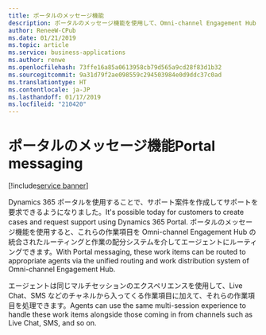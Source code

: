 ```yaml
---
title: ポータルのメッセージ機能
description: ポータルのメッセージ機能を使用して、Omni-channel Engagement Hub の統合されたルーティングと作業の配分システムを介して作業項目を適切なエージェントにルーティングします。
author: ReneeW-CPub
ms.date: 01/21/2019
ms.topic: article
ms.service: business-applications
ms.author: renwe
ms.openlocfilehash: 73ffe16a85a0613958cb79d565a9cd28f83d1b32
ms.sourcegitcommit: 9a31d79f2ae098559c294503984e0d9ddc37c0ad
ms.translationtype: HT
ms.contentlocale: ja-JP
ms.lasthandoff: 01/17/2019
ms.locfileid: "210420"
---
```

#  <a name="portal-messaging"></a><span data-ttu-id="196bb-103">ポータルのメッセージ機能</span><span class="sxs-lookup"><span data-stu-id="196bb-103">Portal messaging</span></span> 
[!include[service banner](../../includes/service.md)]





<span data-ttu-id="196bb-104">Dynamics 365 ポータルを使用することで、サポート案件を作成してサポートを要求できるようになりました。</span><span class="sxs-lookup"><span data-stu-id="196bb-104">It's possible today for customers to create cases and request support using Dynamics 365 Portal.</span></span> <span data-ttu-id="196bb-105">ポータルのメッセージ機能を使用すると、これらの作業項目を Omni-channel Engagement Hub の統合されたルーティングと作業の配分システムを介してエージェントにルーティングできます。</span><span class="sxs-lookup"><span data-stu-id="196bb-105">With Portal messaging, these work items can be routed to appropriate agents via the unified routing and work distribution system of Omni-channel Engagement Hub.</span></span>

<span data-ttu-id="196bb-106">エージェントは同じマルチセッションのエクスペリエンスを使用して、Live Chat、SMS などのチャネルから入ってくる作業項目に加えて、それらの作業項目を処理できます。</span><span class="sxs-lookup"><span data-stu-id="196bb-106">Agents can use the same multi-session experience to handle these work items alongside those coming in from channels such as Live Chat, SMS, and so on.</span></span>
